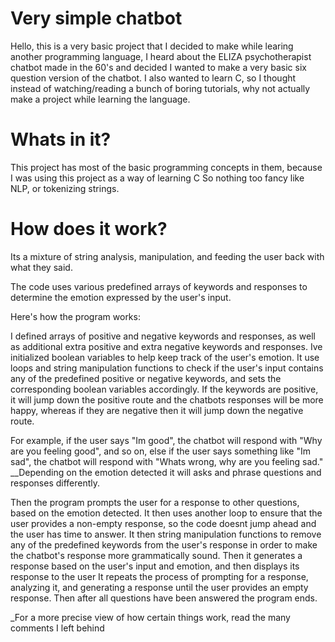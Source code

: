 # Very simple chatbot

Hello, this is a very basic project that I decided to make while learing another programming language,
I heard about the ELIZA psychotherapist chatbot made in the 60's and decided I wanted to make a very basic six question version of the chatbot.
I also wanted to learn C, so I thought instead of watching/reading a bunch of boring tutorials, why not actually make a project while learning the language.

# Whats in it?

This project has most of the basic programming concepts in them, because I was using this project as a way of learning C
So nothing too fancy like NLP, or tokenizing strings.

# How does it work?

Its a mixture of string analysis, manipulation, and feeding the user back with what they said.
 
The code uses various predefined arrays of keywords and responses to determine the emotion expressed by the user's input.

Here's how the program works:

I defined arrays of positive and negative keywords and responses, as well as additional extra positive and extra negative keywords and responses.
Ive initialized boolean variables to help keep track of the user's emotion.
It use loops and string manipulation functions to check if the user's input contains any of the predefined positive or negative keywords, and sets the corresponding boolean variables accordingly.
If the keywords are positive, it will jump down the positive route and the chatbots responses will be more happy, whereas if they are negative then it will jump down the negative route.

For example, if the user says "Im good", the chatbot will respond with "Why are you feeling good", and so on, else if the user says something like "Im sad",  the chatbot will respond with 
"Whats wrong, why are you feeling sad." __Depending on the emotion detected it will asks and phrase questions and responses differently.

Then the program prompts the user for a response to other questions, based on the emotion detected.
It then uses another loop to ensure that the user provides a non-empty response, so the code doesnt jump ahead and the user has time to answer.
It then string manipulation functions to remove any of the predefined keywords from the user's response in order to make the chatbot's response more grammatically sound.
Then it generates a response based on the user's input and emotion, and then displays its response to the user
It repeats the process of prompting for a response, analyzing it, and generating a response until the user provides an empty response.
Then after all questions have been answered the program ends.

_For a more precise view of how certain things work, read the many comments I left behind
